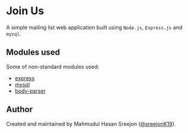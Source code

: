 # Join Us
A simple mailing list web application built using `Node.js`, `Express.js` and `mysql`.

## Modules used

Some of non-standard modules used:

* [express](https://www.npmjs.com/package/express)
* [mysql](https://www.npmjs.com/package/mysql)
* [body-parser](https://www.npmjs.com/package/body-parser)

## Author

Created and maintained by Mahmudul Hasan Sreejon ([@sreejonK19](https://github.com/mahmudul-hasan-sreejon)).